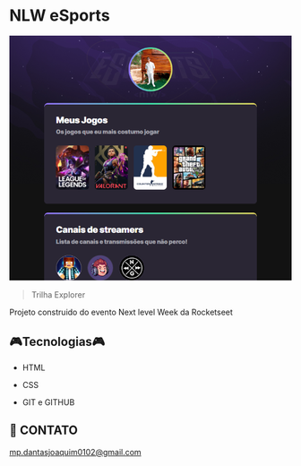 #   NLW eSports

![Preview](./Preview.png)

> Trilha Explorer

Projeto construido do evento Next level Week da Rocketseet

## 🎮Tecnologias🎮

- HTML

- CSS

- GIT e GITHUB

## 📲 CONTATO

mp.dantasjoaquim0102@gmail.com
